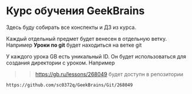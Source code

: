 # Курс обучения GeekBrains

Здесь буду собирать все конспекты и ДЗ из курса.

Каждый отдельный предмет будет венесен в отдельную ветку.
Например **Уроки по git** будет находиться на ветке git

У каждого урока GB есть уникальный ID. Он будет использоваться для создания директории с уроком.
Например 
>>https://gb.ru/lessons/268049
будет доступн в репозитории
```
https://github.com/sc0372q/GeekBrains/Git/268049
```
